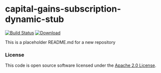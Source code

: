 
# capital-gains-subscription-dynamic-stub

[![Build Status](https://travis-ci.org/hmrc/capital-gains-subscription-dynamic-stub.svg?branch=master)](https://travis-ci.org/hmrc/capital-gains-subscription-dynamic-stub) [ ![Download](https://api.bintray.com/packages/hmrc/releases/capital-gains-subscription-dynamic-stub/images/download.svg) ](https://bintray.com/hmrc/releases/capital-gains-subscription-dynamic-stub/_latestVersion)

This is a placeholder README.md for a new repository

### License

This code is open source software licensed under the [Apache 2.0 License]("http://www.apache.org/licenses/LICENSE-2.0.html").
    
